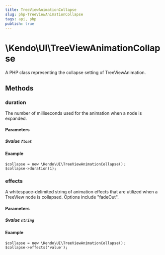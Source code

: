 ```yaml
---
title: TreeViewAnimationCollapse
slug: php-TreeViewAnimationCollapse
tags: api, php
publish: true
---
```


# \Kendo\UI\TreeViewAnimationCollapse

A PHP class representing the collapse setting of TreeViewAnimation.


## Methods

### duration
The number of milliseconds used for the animation when a node is expanded.
#### Parameters

##### $value `float`



#### Example 
    $collapse = new \Kendo\UI\TreeViewAnimationCollapse();
    $collapse->duration(1);

### effects
A whitespace-delimited string of animation effects that are utilized when a TreeView node
is collapsed. Options include "fadeOut".
#### Parameters

##### $value `string`



#### Example 
    $collapse = new \Kendo\UI\TreeViewAnimationCollapse();
    $collapse->effects('value');

